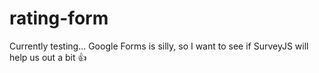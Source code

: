 # rating-form

Currently testing... Google Forms is silly, so I want to see if SurveyJS will help us out a bit 👍
